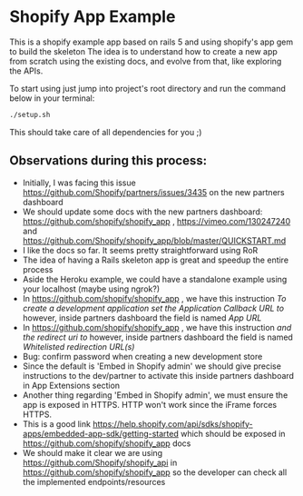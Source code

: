 # Shopify App Example

This is a shopify example app based on rails 5 and using shopify's app gem to build the skeleton
The idea is to understand how to create a new app from scratch using the existing docs, and evolve from that, like exploring the APIs.

To start using just jump into project's root directory and run the command below in your terminal:
```bash
./setup.sh
```
This should take care of all dependencies for you ;)

## Observations during this process:

* Initially, I was facing this issue https://github.com/Shopify/partners/issues/3435 on the new partners dashboard
* We should update some docs with the new partners dashboard: https://github.com/shopify/shopify_app , https://vimeo.com/130247240 and https://github.com/Shopify/shopify_app/blob/master/QUICKSTART.md
* I like the docs so far. It seems pretty straightforward using RoR
* The idea of having a Rails skeleton app is great and speedup the entire process
* Aside the Heroku example, we could have a standalone example using your localhost (maybe using ngrok?)
* In https://github.com/shopify/shopify_app , we have this instruction _To create a development application set the Application Callback URL to_ however, inside partners dashboard the field is named _App URL_
* In https://github.com/shopify/shopify_app , we have this instruction _and the redirect uri to_ however, inside partners dashboard the field is named _Whitelisted redirection URL(s)_
* Bug: confirm password when creating a new development store
* Since the default is 'Embed in Shopify admin' we should give precise instructions to the dev/partner to activate this inside partners dashboard in App Extensions section
* Another thing regarding 'Embed in Shopify admin', we must ensure the app is exposed in HTTPS. HTTP won't work since the iFrame forces HTTPS.
* This is a good link https://help.shopify.com/api/sdks/shopify-apps/embedded-app-sdk/getting-started which should be exposed in https://github.com/shopify/shopify_app docs
* We should make it clear we are using https://github.com/Shopify/shopify_api in https://github.com/shopify/shopify_app so the developer can check all the implemented endpoints/resources
